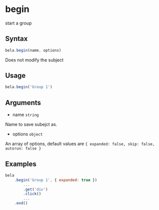 # begin

start a group

## Syntax

```js
bela.begin(name, options)
```
Does not modify the subject

## Usage

```js
bela.begin('Group 1')
```

## Arguments

- name `string`

Name to save subejct as.

- options `object`

An array of options, default values are `{ expanded: false, skip: false, autorun: false }`

## Examples

```js
bela
    .begin('Group 1', { expanded: true })
        ...
        .get('div')
        .click()
        ...
    .end()
```